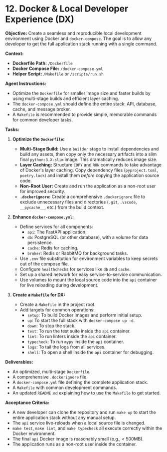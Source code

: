 # 12. Docker & Local Developer Experience (DX)

**Objective:**
Create a seamless and reproducible local development environment using Docker and `docker-compose`. The goal is to allow any developer to get the full application stack running with a single command.

**Context:**
- **Dockerfile Path:** `/Dockerfile`
- **Docker Compose File:** `/docker-compose.yml`
- **Helper Script:** `/Makefile` or `/scripts/run.sh`

**Agent Instructions:**
-   Optimize the `Dockerfile` for smaller image size and faster builds by using multi-stage builds and efficient layer caching.
-   The `docker-compose.yml` should define the entire stack: API, database, cache, and message broker.
-   A `Makefile` is recommended to provide simple, memorable commands for common developer tasks.

**Tasks:**

1.  **Optimize the `Dockerfile`:**
    -   **Multi-Stage Build:** Use a `builder` stage to install dependencies and build any assets, then copy only the necessary artifacts into a slim final `python:3.X-slim` image. This dramatically reduces image size.
    -   **Layer Caching:** Structure `COPY` and `RUN` commands to take advantage of Docker's layer caching. Copy dependency files (`pyproject.toml`, `poetry.lock`) and install them *before* copying the application source code.
    -   **Non-Root User:** Create and run the application as a non-root user for improved security.
    -   **`.dockerignore`:** Create a comprehensive `.dockerignore` file to exclude unnecessary files and directories (`.git`, `.vscode`, `__pycache__`, etc.) from the build context.

2.  **Enhance `docker-compose.yml`:**
    -   Define services for all components:
        -   `api`: The FastAPI application.
        -   `db`: PostgreSQL (or other database), with a volume for data persistence.
        -   `cache`: Redis for caching.
        -   `broker`: Redis or RabbitMQ for background tasks.
    -   Use `.env` file substitution for environment variables to keep secrets out of the compose file.
    -   Configure `healthcheck`s for services like `db` and `cache`.
    -   Set up a shared network for easy service-to-service communication.
    -   Use volumes to mount the local source code into the `api` container for live reloading during development.

3.  **Create a `Makefile` for DX:**
    -   Create a `Makefile` in the project root.
    -   Add targets for common operations:
        -   `setup`: To build Docker images and perform initial setup.
        -   `up`: To start the full stack with `docker-compose up -d`.
        -   `down`: To stop the stack.
        -   `test`: To run the test suite inside the `api` container.
        -   `lint`: To run linters inside the `api` container.
        -   `typecheck`: To run `mypy` inside the `api` container.
        -   `logs`: To tail the logs from all services.
        -   `shell`: To open a shell inside the `api` container for debugging.

**Deliverables:**
-   An optimized, multi-stage `Dockerfile`.
-   A comprehensive `.dockerignore` file.
-   A `docker-compose.yml` file defining the complete application stack.
-   A `Makefile` with common development commands.
-   An updated `README.md` explaining how to use the `Makefile` to get started.

**Acceptance Criteria:**
-   A new developer can clone the repository and run `make up` to start the entire application stack without any manual setup.
-   The `api` service live-reloads when a local source file is changed.
-   `make test`, `make lint`, and `make typecheck` all execute correctly within the Docker environment.
-   The final `api` Docker image is reasonably small (e.g., < 500MB).
-   The application runs as a non-root user inside the container.
